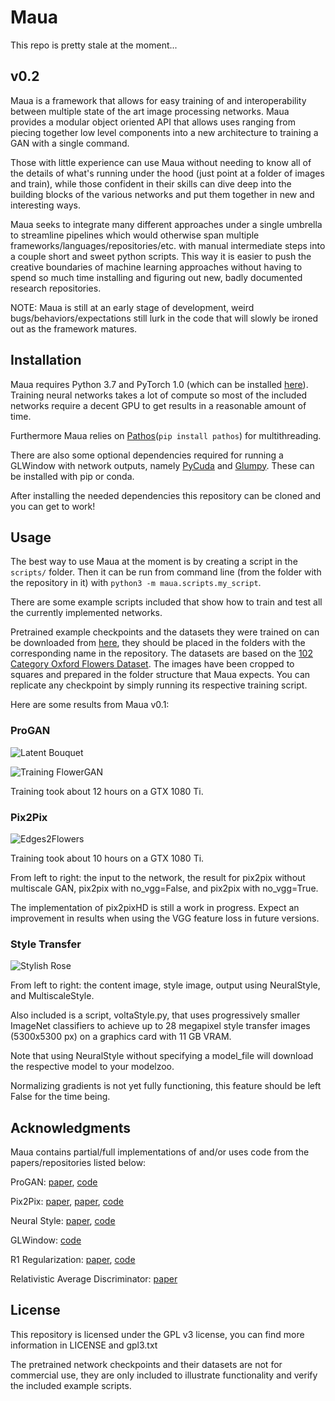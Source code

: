 # Maua

This repo is pretty stale at the moment...

## v0.2

Maua is a framework that allows for easy training of and interoperability between multiple state of the art image processing networks. Maua provides a modular object oriented API that allows uses ranging from piecing together low level components into a new architecture to training a GAN with a single command.

Those with little experience can use Maua without needing to know all of the details of what's running under the hood (just point at a folder of images and train), while those confident in their skills can dive deep into the building blocks of the various networks and put them together in new and interesting ways.

Maua seeks to integrate many different approaches under a single umbrella to streamline pipelines which would otherwise span multiple frameworks/languages/repositories/etc. with manual intermediate steps into a couple short and sweet python scripts. This way it is easier to push the creative boundaries of machine learning approaches without having to spend so much time installing and figuring out new, badly documented research repositories.

NOTE: Maua is still at an early stage of development, weird bugs/behaviors/expectations still lurk in the code that will slowly be ironed out as the framework matures.



## Installation

Maua requires Python 3.7 and PyTorch 1.0 (which can be installed [here](https://pytorch.org/get-started/locally/)). Training neural networks takes a lot of compute so most of the included networks require a decent GPU to get results in a reasonable amount of time.

Furthermore Maua relies on [Pathos](https://github.com/uqfoundation/pathos)(`pip install pathos`) for multithreading.

There are also some optional dependencies required for running a GLWindow with network outputs, namely [PyCuda](https://wiki.tiker.net/PyCuda) and [Glumpy](https://glumpy.github.io/). These can be installed with pip or conda.

After installing the needed dependencies this repository can be cloned and you can get to work!


## Usage

The best way to use Maua at the moment is by creating a script in the `scripts/` folder. Then it can be run from command line (from the folder with the repository in it) with `python3 -m maua.scripts.my_script`.

There are some example scripts included that show how to train and test all the currently implemented networks.

Pretrained example checkpoints and the datasets they were trained on can be downloaded from [here](https://drive.google.com/open?id=1ZuGi6o2cxvgeu3M5NotmfI7kWB-oxulL), they should be placed in the folders with the corresponding name in the repository. The datasets are based on the [102 Category Oxford Flowers Dataset](http://www.robots.ox.ac.uk/~vgg/data/flowers/). The images have been cropped to squares and prepared in the folder structure that Maua expects. You can replicate any checkpoint by simply running its respective training script.

Here are some results from Maua v0.1:

### ProGAN
![Latent Bouquet](output/progan_samples.jpg?raw=true "Latent Bouquet")

![Training FlowerGAN](output/progan_train.gif?raw=true "Training FlowerGAN")

Training took about 12 hours on a GTX 1080 Ti.

### Pix2Pix
![Edges2Flowers](output/pix2pix_samples.jpg?raw=true "Edges2Flowers")

Training took about 10 hours on a GTX 1080 Ti.

From left to right: the input to the network, the result for pix2pix without multiscale GAN, pix2pix with no_vgg=False, and pix2pix with no_vgg=True.

The implementation of pix2pixHD is still a work in progress. Expect an improvement in results when using the VGG feature loss in future versions.

### Style Transfer
![Stylish Rose](output/style_transfer_samples.jpg?raw=true "Stylish Rose")

From left to right: the content image, style image, output using NeuralStyle, and MultiscaleStyle.

Also included is a script, voltaStyle.py, that uses progressively smaller ImageNet classifiers to achieve up to 28 megapixel style transfer images (5300x5300 px) on a graphics card with 11 GB VRAM.

Note that using NeuralStyle without specifying a model_file will download the respective model to your modelzoo.

Normalizing gradients is not yet fully functioning, this feature should be left False for the time being.


## Acknowledgments

Maua contains partial/full implementations of and/or uses code from the papers/repositories listed below:

ProGAN: [paper](https://arxiv.org/abs/1710.10196), [code](https://github.com/akanimax/pro_gan_pytorch)

Pix2Pix: [paper](https://arxiv.org/abs/1611.07004), [paper](https://arxiv.org/abs/1711.11585), [code](https://github.com/junyanz/pytorch-CycleGAN-and-pix2pix)

Neural Style: [paper](https://arxiv.org/abs/1508.06576), [code](https://github.com/ProGamerGov/neural-style-pt)

GLWindow: [code](https://gist.github.com/victor-shepardson/5b3d3087dc2b4817b9bffdb8e87a57c4)

R1 Regularization: [paper](https://avg.is.tuebingen.mpg.de/publications/meschedericml2018), [code](https://github.com/LMescheder/GAN_stability)

Relativistic Average Discriminator: [paper](https://arxiv.org/abs/1807.00734)


## License

This repository is licensed under the GPL v3 license, you can find more information in LICENSE and gpl3.txt

The pretrained network checkpoints and their datasets are not for commercial use, they are only included to illustrate functionality and verify the included example scripts.
